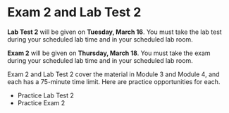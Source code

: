# Exam 2 and Lab Test 2

**Lab Test 2** will be given on **Tuesday, March 16**. You must take the lab test during your scheduled lab time and in your scheduled lab room.

**Exam 2** will be given on **Thursday, March 18**. You must take the exam during your scheduled lab time and in your scheduled lab room.

Exam 2 and Lab Test 2 cover the material in Module 3 and Module 4, and each has a 75-minute time limit. Here are practice opportunities for each.

- Practice Lab Test 2
- Practice Exam 2
